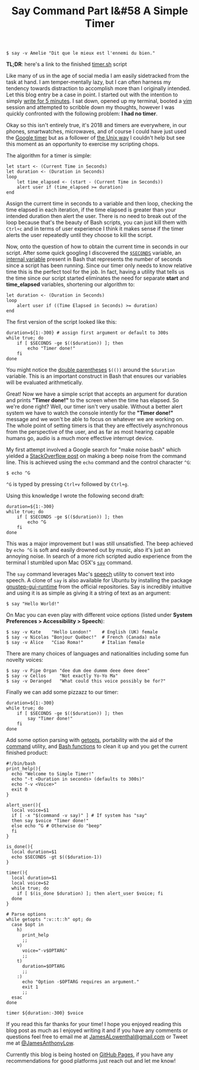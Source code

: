 ﻿---
layout: post
title: Say Command Part I&#58 A Simple Timer
---

```pseudo
$ say -v Amelie "Dit que le mieux est l'ennemi du bien."
```
**TL;DR**: here's a link to the finished [timer.sh](https://gist.github.com/JamesAnthonyLow/b5442ce9cbe1567efdba719d17b86f32) script

Like many of us in the age of social media I am easily sidetracked from the task at hand.  I am temper-mentally lazy, but I can often harness my tendency towards distraction to accomplish  more than I originally intended.  Let this blog entry be a case in point.  I started out with the intention to simply [write for 5 minutes](http://juliacameronlive.com/basic-tools/morning-pages/).  I sat down, opened up my terminal, booted a [vim](https://memegenerator.net/img/instances/500x/67261012/when-you-a-vim-user-and-you-havent-told-anyone-in-five-minutes.jpg) session and attempted to scribble down my thoughts, however I was quickly confronted with the following problem: **I had no timer**.  

Okay so this isn't entirely true, it's 2018 and timers are everywhere, in our phones, smartwatches, microwaves, and of course I could have just used the [Google timer](https://www.google.com/search?q=google+timer&oq=google+timer&aqs=chrome..69i57j0l5.1434j0j4&sourceid=chrome&ie=UTF-8) but as a follower of [the Unix way](http://www.catb.org/esr/writings/unix-koans/end-user.html) I couldn't help but see this moment as an opportunity to exercise my scripting chops.

The algorithm for a timer is simple:

```pseudo
let start <- (Current Time in Seconds)
let duration <- (Duration in Seconds)
loop 
	let time_elapsed <- (start - (Current Time in Seconds))
	alert user if (time_elapsed >= duration)
end
```
Assign the current time in seconds to a variable and then loop, checking the time elapsed in each iteration, if the time elapsed is greater than your intended duration then alert the user.  There is no need to break out of the loop because that's the beauty of Bash scripts, you can just kill them with ```Ctrl+c``` and in terms of user experience I think it makes sense if the timer alerts the user repeatedly until they choose to kill the script.

Now, onto the question of how to obtain the current time in seconds in our script.  After some quick googling I discovered the [```$SECONDS```](https://unix.stackexchange.com/a/53851) variable, an [internal variable](http://tldp.org/LDP/abs/html/internalvariables.html) present in Bash that represents the number of seconds since a script has been running.  Since our timer only needs to know relative time this is the perfect tool for the job.   In fact, having a utility that tells us the time since our script started eliminates the need for separate **start** and **time_elapsed** variables, shortening our algorithm to:
```pseudo
let duration <- (Duration in Seconds)
loop 
	alert user if ((Time Elapsed in Seconds) >= duration)
end
```
The first version of the script looked like this:
```pseudo
duration=${1:-300} # assign first argument or default to 300s
while true; do
	if [ $SECONDS -ge $(($duration)) ]; then
		echo "Timer done!"
	fi
done
```
You might notice the [double parentheses](http://tldp.org/LDP/abs/html/dblparens.html) ``$(())`` around the ```$duration``` variable.  This is an important construct in Bash that ensures our variables will be evaluated arithmetically. 

Great! Now we have a simple script that accepts an argument for duration and prints **"Timer done!"** to the screen when the time has elapsed. So we're done right?  Well, our timer isn't very usable.  Without a better alert system we have to watch the console intently for the **"Timer done!"** message and we won't be able to focus on whatever we are working on.  The whole point of setting timers is that they are effectively asynchronous from the perspective of the user, and as far as most hearing capable humans go, audio is a much more effective interrupt device.

My first attempt involved a Google search for "make noise bash" which yielded a [StackOverflow post](https://stackoverflow.com/a/1143400) on making a beep noise from the command line.  This is achieved using the ```echo``` command and the control character ```^G```:
```pseudo
$ echo ^G
```
```^G``` is typed by pressing ```Ctrl+v``` followed by ```Ctrl+g```.

Using this knowledge I wrote the following second draft:
```pseudo
duration=${1:-300}
while true; do
	if [ $SECONDS -ge $(($duration)) ]; then
		echo ^G
	fi
done
```
This was a major improvement but I was still unsatisfied.  The beep achieved by ```echo ^G``` is soft and easily drowned out by music, also it's just an annoying noise.  In search of a more rich scripted audio experience from the terminal I stumbled upon Mac OSX's  [```say```](https://developer.apple.com/legacy/library/documentation/Darwin/Reference/ManPages/man1/say.1.html) command.

The ```say``` command leverages Mac's [speech](http://www.csuohio.edu/disability/voiceover-and-text-speech-for-mac-os-x) utility to convert text into speech.  A clone of ```say``` is also available for Ubuntu by installing the package [gnustep-gui-runtime](https://askubuntu.com/a/501917) from the official repositories.  Say is incredibly intuitive and using it is as simple as giving it a string of text as an argument:
```pseudo
$ say "Hello World!"
```
On Mac you can even play with different voice options (listed under **System Preferences > Accessibility > Speech**):
```pseudo
$ say -v Kate    "Hello London!"    # English (UK) female
$ say -v Nicolas "Bonjour Québec!"  # French (Canada) male
$ say -v Alice   "Ciao Roma!"       # Italian female
```
There are many choices of languages and nationalities including some fun novelty voices:
```pseudo
$ say -v Pipe Organ "dee dum dee dummm deee deee deee"
$ say -v Cellos     "Not exactly Yo-Yo Ma"
$ say -v Deranged   "What could this voice possibly be for?"
```
Finally we can add some pizzazz to our timer:
```pseudo
duration=${1:-300}
while true; do
	if [ $SECONDS -ge $(($duration)) ]; then
		say "Timer done!"
	fi
done
```
Add some option parsing with [getopts](http://wiki.bash-hackers.org/howto/getopts_tutorial), portability with the aid of the [command](https://stackoverflow.com/a/26759734) utility, and [Bash functions](https://stackoverflow.com/a/6212408) to clean it up and you get the current finished product:

``` pseudo
#!/bin/bash
print_help(){
  echo "Welcome to Simple Timer!"
  echo "-t <Duration in seconds> (defaults to 300s)"
  echo "-v <Voice>"
  exit 0
}

alert_user(){
  local voice=$1
  if [ -x "$(command -v say)" ] # If system has "say"
  then say $voice "Timer done!"
  else echo ^G # Otherwise do "beep"
  fi
}

is_done(){
  local duration=$1
  echo $SECONDS -gt $(($duration-1))
}

timer(){
  local duration=$1
  local voice=$2
  while true; do
    if [ $(is_done $duration) ]; then alert_user $voice; fi
  done
}

# Parse options
while getopts ":v::t::h" opt; do
  case $opt in
    h)
      print_help
      ;;
    v)
      voice="-v$OPTARG"
      ;;
    t)
      duration=$OPTARG
      ;;
    :)
      echo "Option -$OPTARG requires an argument."
      exit 1
      ;;
  esac
done

timer ${duration:-300} $voice
```

If you read this far thanks for your time! I hope you enjoyed reading this blog post as much as I enjoyed writing it and if you have any comments or questions feel free to email me at [JamesALowenthal@gmail.com](mailto:jamesalowenthal@gmail.com) or Tweet me at [@JamesAnthonyLow](https://www.twitter.com/JamesAnthonyLow).

Currently this blog is being hosted on [GitHub Pages](https://pages.github.com/), if you have any recommendations for good platforms just reach out and let me know!
